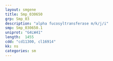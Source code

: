 ```yaml
---
layout: smgene
title: Smp_030650
grp: Smp_03
description: "alpha fucosyltransferase m/k/j/i"
smp: Smp_030650.1
uniprot: "G4LW41"
length:  1455
cdd: "cd11300, cl16914"
kk: ns
categories: sm
---
```

